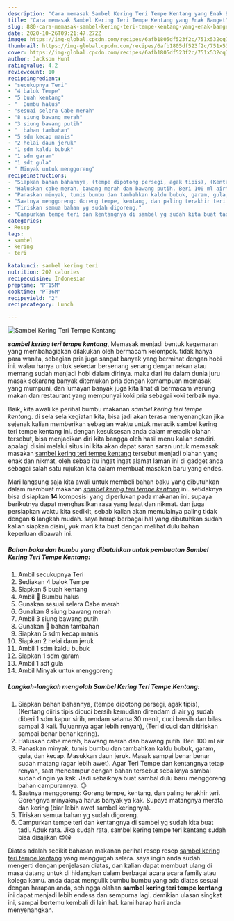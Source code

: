 ```yaml
---
description: "Cara memasak Sambel Kering Teri Tempe Kentang yang Enak Banget"
title: "Cara memasak Sambel Kering Teri Tempe Kentang yang Enak Banget"
slug: 880-cara-memasak-sambel-kering-teri-tempe-kentang-yang-enak-banget
date: 2020-10-26T09:21:47.272Z
image: https://img-global.cpcdn.com/recipes/6afb1805df523f2c/751x532cq70/sambel-kering-teri-tempe-kentang-foto-resep-utama.jpg
thumbnail: https://img-global.cpcdn.com/recipes/6afb1805df523f2c/751x532cq70/sambel-kering-teri-tempe-kentang-foto-resep-utama.jpg
cover: https://img-global.cpcdn.com/recipes/6afb1805df523f2c/751x532cq70/sambel-kering-teri-tempe-kentang-foto-resep-utama.jpg
author: Jackson Hunt
ratingvalue: 4.2
reviewcount: 10
recipeingredient:
- "secukupnya Teri"
- "4 balok Tempe"
- "5 buah kentang"
- "  Bumbu halus"
- "sesuai selera Cabe merah"
- "8 siung bawang merah"
- "3 siung bawang putih"
- "  bahan tambahan"
- "5 sdm kecap manis"
- "2 helai daun jeruk"
- "1 sdm kaldu bubuk"
- "1 sdm garam"
- "1 sdt gula"
- " Minyak untuk menggoreng"
recipeinstructions:
- "Siapkan bahan bahannya, (tempe dipotong persegi, agak tipis), (Kentang diiris tipis dicuci bersih kemudian direndam di air yg sudah diberi 1 sdm kapur sirih, rendam selama 30 menit, cuci bersih dan bilas sampai 3 kali. Tujuannya agar lebih renyah), (Teri dicuci dan ditiriskan sampai benar benar kering)."
- "Haluskan cabe merah, bawang merah dan bawang putih. Beri 100 ml air"
- "Panaskan minyak, tumis bumbu dan tambahkan kaldu bubuk, garam, gula, dan kecap. Masukkan daun jeruk. Masak sampai benar benar sudah matang (agar lebih awet). Agar Teri Tempe dan kentangnya tetap renyah, saat mencampur dengan bahan tersebut sebaiknya sambal sudah dingin ya kak. Jadi sebaiknya buat sambal dulu baru menggoreng bahan campurannya. 😉"
- "Saatnya menggoreng: Goreng tempe, kentang, dan paling terakhir teri. Gorengnya minyaknya harus banyak ya kak. Supaya matangnya merata dan kering (biar lebih awet sambel keringnya)."
- "Tiriskan semua bahan yg sudah digoreng."
- "Campurkan tempe teri dan kentangnya di sambel yg sudah kita buat tadi. Aduk rata. Jika sudah rata, sambel kering tempe teri kentang sudah bisa disajikan 😍😘"
categories:
- Resep
tags:
- sambel
- kering
- teri

katakunci: sambel kering teri 
nutrition: 202 calories
recipecuisine: Indonesian
preptime: "PT15M"
cooktime: "PT36M"
recipeyield: "2"
recipecategory: Lunch

---
```



![Sambel Kering Teri Tempe Kentang](https://img-global.cpcdn.com/recipes/6afb1805df523f2c/751x532cq70/sambel-kering-teri-tempe-kentang-foto-resep-utama.jpg)

<b><i>sambel kering teri tempe kentang</i></b>, Memasak menjadi bentuk kegemaran yang membahagiakan dilakukan oleh bermacam kelompok. tidak hanya para wanita, sebagian pria juga sangat banyak yang berminat dengan hobi ini. walau hanya untuk sekedar bersenang senang dengan rekan atau memang sudah menjadi hobi dalam dirinya. maka dari itu dalam dunia juru masak sekarang banyak ditemukan pria dengan kemampuan memasak yang mumpuni, dan lumayan banyak juga kita lihat di bermacam warung makan dan restaurant yang mempunyai koki pria sebagai koki terbaik nya.

Baik, kita awali ke perihal bumbu makanan <i>sambel kering teri tempe kentang</i>. di sela sela kegiatan kita, bisa jadi akan terasa menyenangkan jika sejenak kalian memberikan sebagian waktu untuk meracik sambel kering teri tempe kentang ini. dengan kesuksesan anda dalam meracik olahan tersebut, bisa menjadikan diri kita bangga oleh hasil menu kalian sendiri. apalagi disini melalui situs ini kita akan dapat saran saran untuk memasak masakan <u>sambel kering teri tempe kentang</u> tersebut menjadi olahan yang enak dan nikmat, oleh sebab itu ingat ingat alamat laman ini di gadget anda sebagai salah satu rujukan kita dalam membuat masakan baru yang endes.




Mari langsung saja kita awali untuk membeli bahan baku yang dibutuhkan dalam membuat makanan <u><i>sambel kering teri tempe kentang</i></u> ini. setidaknya bisa disiapkan <b>14</b> komposisi yang diperlukan pada makanan ini. supaya berikutnya dapat menghasilkan rasa yang lezat dan nikmat. dan juga persiapkan waktu kita sedikit, sebab kalian akan memulainya paling tidak dengan <b>6</b> langkah mudah. saya harap berbagai hal yang dibutuhkan sudah kalian siapkan disini, yuk mari kita buat dengan melihat dulu bahan keperluan dibawah ini.

<!--inarticleads1-->

##### Bahan baku dan bumbu yang dibutuhkan untuk pembuatan Sambel Kering Teri Tempe Kentang:

1. Ambil secukupnya Teri
1. Sediakan 4 balok Tempe
1. Siapkan 5 buah kentang
1. Ambil  📌 Bumbu halus
1. Gunakan sesuai selera Cabe merah
1. Gunakan 8 siung bawang merah
1. Ambil 3 siung bawang putih
1. Gunakan  📌 bahan tambahan
1. Siapkan 5 sdm kecap manis
1. Siapkan 2 helai daun jeruk
1. Ambil 1 sdm kaldu bubuk
1. Siapkan 1 sdm garam
1. Ambil 1 sdt gula
1. Ambil  Minyak untuk menggoreng




<!--inarticleads2-->

##### Langkah-langkah mengolah Sambel Kering Teri Tempe Kentang:

1. Siapkan bahan bahannya, (tempe dipotong persegi, agak tipis), (Kentang diiris tipis dicuci bersih kemudian direndam di air yg sudah diberi 1 sdm kapur sirih, rendam selama 30 menit, cuci bersih dan bilas sampai 3 kali. Tujuannya agar lebih renyah), (Teri dicuci dan ditiriskan sampai benar benar kering).
1. Haluskan cabe merah, bawang merah dan bawang putih. Beri 100 ml air
1. Panaskan minyak, tumis bumbu dan tambahkan kaldu bubuk, garam, gula, dan kecap. Masukkan daun jeruk. Masak sampai benar benar sudah matang (agar lebih awet). Agar Teri Tempe dan kentangnya tetap renyah, saat mencampur dengan bahan tersebut sebaiknya sambal sudah dingin ya kak. Jadi sebaiknya buat sambal dulu baru menggoreng bahan campurannya. 😉
1. Saatnya menggoreng: Goreng tempe, kentang, dan paling terakhir teri. Gorengnya minyaknya harus banyak ya kak. Supaya matangnya merata dan kering (biar lebih awet sambel keringnya).
1. Tiriskan semua bahan yg sudah digoreng.
1. Campurkan tempe teri dan kentangnya di sambel yg sudah kita buat tadi. Aduk rata. Jika sudah rata, sambel kering tempe teri kentang sudah bisa disajikan 😍😘




Diatas adalah sedikit bahasan makanan perihal resep resep <u>sambel kering teri tempe kentang</u> yang menggugah selera. saya ingin anda sudah mengerti dengan penjelasan diatas, dan kalian dapat membuat ulang di masa datang untuk di hidangkan dalam berbagai acara acara family atau kolega kamu. anda dapat mengulik bumbu bumbu yang ada diatas sesuai dengan harapan anda, sehingga olahan <b>sambel kering teri tempe kentang</b> ini dapat menjadi lebih endess dan sempurna lagi. demikian ulasan singkat ini, sampai bertemu kembali di lain hal. kami harap hari anda menyenangkan.
